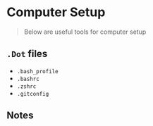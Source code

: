 # Computer Setup

> Below are useful tools for computer setup

## `.Dot` files

-  `.bash_profile`
-  `.bashrc`
-  `.zshrc`
-  `.gitconfig`

## Notes


